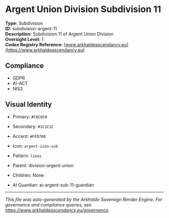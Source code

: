 # Argent Union Division Subdivision 11

**Type:** Subdivision  
**ID:** subdivision-argent-11  
**Description:** Subdivision 11 of Argent Union Division  
**Oversight Level:** 1  
**Codex Registry Reference:** [www.arkhaldeascendancy.eu](https://www.arkhaldeascendancy.eu)

## Compliance

- GDPR
- AI-ACT
- NIS2

## Visual Identity

- Primary: `#C0C0C0`
- Secondary: `#1C1C1C`
- Accent: `#FFD700`
- Icon: `argent-icon-sub`
- Pattern: `lines`


- Parent: division-argent-union
- Children: None
- AI Guardian: ai-argent-sub-11-guardian

---

*This file was auto-generated by the Arkhalde Sovereign Render Engine. For governance and compliance queries, see https://www.arkhaldeascendancy.eu/governance.*